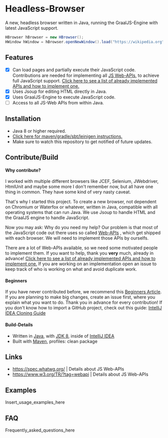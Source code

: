 # Headless-Browser

A new, headless browser written in Java, running the GraalJS-Engine with latest JavaScript support.

```java
HBrowser hBrowser = new HBrowser();
HWindow hWindow = hBrowser.openNewWindow().load("https://wikipedia.org");
```
## Features
- [x] Can load pages and partially execute their JavaScript code. Contributions are needed for implementing all [JS Web-APIs](https://developer.mozilla.org/en-US/docs/Web/API), to achieve full JavaScript support. [Click here to see a list of already implemented APIs and how to implement one.](how-to-implement-a-js-web-api.md)
- [x] Uses Jsoup for editing HTML directly in Java.
- [x] Uses GraalJS-Engine to execute JavaScript code.
- [ ] Access to all JS-Web APIs from within Java.

## Installation

- Java 8 or higher required.
- [Click here for maven/gradle/sbt/leinigen instructions.](https://jitpack.io/#Osiris-Team/Headless-Browser)
- Make sure to watch this repository to get notified of future updates.

## Contribute/Build

#### Why contribute?

I worked with multiple different browsers like JCEF, Selenium, JWebdriver,
HtmlUnit and maybe some more I don't remember now, but all have one thing in common. 
They have some kind of very nasty caveat.

That's why I started this project. To create a new browser, not dependent on Chromium or Waterfox or whatever, written in Java,
compatible with all operating systems that can run Java.
We use Jsoup to handle HTML and the GraalJS engine to handle JavaScript.

Now you may ask: Why do you need my help? 
Our problem is that most of the JavaScript code out there uses so called [Web-APIs](https://developer.mozilla.org/en-US/docs/Web/API)
, which get shipped with each browser.
We will need to implement those APIs by ourselfs.

There are a lot of Web-APIs available, so we need some motivated people to implement them.
If you want to help, thank you **very** much, already in advance! [Click here to see a list of already implemented APIs and how to implement one.](how-to-implement-a-js-web-api.md)
If you are working on an implementation open an issue to keep track of who is working on what and avoid duplicate work.

#### Beginners

If you have never contributed before, we recommend
this [Beginners Article](https://www.jetbrains.com/help/idea/contribute-to-projects.html). If you are planning to make
big changes, create an issue first, where you explain what you want to do. Thank you in advance for every contribution!
If you don't know how to import a GitHub project, check out this
guide: [IntelliJ IDEA Cloning Guide](https://blog.jetbrains.com/idea/2020/10/clone-a-project-from-github/)

#### Build-Details

- Written in [Java](https://java.com/),
  with [JDK 8](https://www.oracle.com/java/technologies/javase/javase-jdk8-downloads.html), inside
  of [IntelliJ IDEA](https://www.jetbrains.com/idea/)
- Built with [Maven](https://maven.apache.org/), profiles: clean package

## Links

- https://spec.whatwg.org/ | Details about JS Web-APIs
- https://www.w3.org/TR/?tag=webapi | Details about JS Web-APIs

## Examples

Insert_usage_examples_here

## FAQ

Frequently_asked_questions_here

